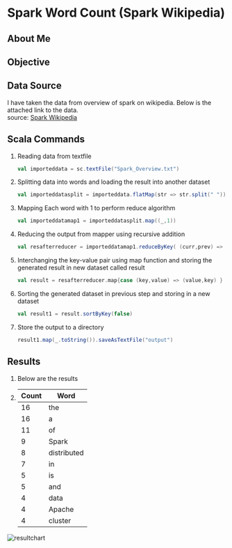 # Spark Word Count (Spark Wikipedia)
## About Me

## Objective

## Data Source
I have taken the data from overview of spark on wikipedia. Below is the attached link to the data.  
source: [Spark Wikipedia](https://en.wikipedia.org/wiki/Apache_Spark)

## Scala Commands
1.  Reading data from textfile
    ```Scala
    val importeddata = sc.textFile("Spark_Overview.txt")
    ```
2. Splitting data into words and loading the result into another dataset
    ```Scala
    val importeddatasplit = importeddata.flatMap(str => str.split(" "))
    ```
3. Mapping Each word with 1 to perform reduce algorithm 
    ```Scala
    val importeddatamap1 = importeddatasplit.map((_,1))
    ```
3. Reducing the output from mapper using recursive addition 
    ```Scala
    val resafterreducer = importeddatamap1.reduceByKey( (curr,prev) => curr + prev )
    ```
3. Interchanging the key-value pair using map function and storing the generated result in new dataset called result 
    ```Scala
    val result = resafterreducer.map{case (key,value) => (value,key) }
    ```
3. Sorting the generated dataset in previous step and storing in a new dataset
    ```Scala
    val result1 = result.sortByKey(false)
    ```
3. Store the output to a directory
    ```Scala
    result1.map(_.toString()).saveAsTextFile("output")
    ```
## Results
1. Below are the results
2.  | Count | Word        |
    |-------|-------------|
    | 16    | the         |
    | 16    | a           |
    | 11    | of          |
    | 9     | Spark       |
    | 8     | distributed |
    | 7     | in          |
    | 5     | is          |
    | 5     | and         |
    | 4     | data        |
    | 4     | Apache      |
    | 4     | cluster     |

![resultchart]( n,https://github.com/SanthoshBonala/Spark__WordCount/blob/master/Images/resultchart.png)
